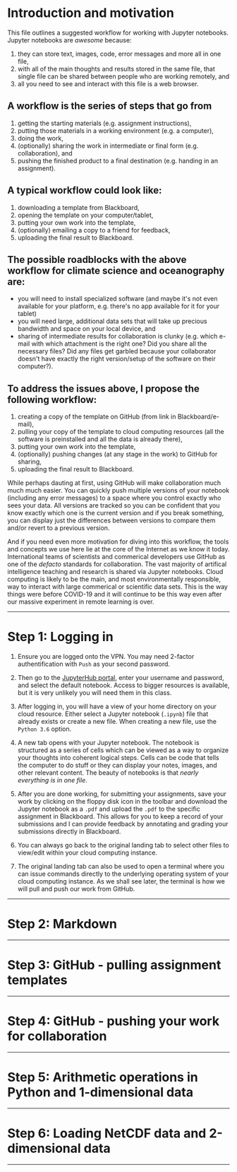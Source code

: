# Introduction and motivation

This file outlines a suggested workflow for working with Jupyter
notebooks.  Jupyter notebooks are *awesome* because:
1. they can store text, images, code, error messages and more all in one file,
2. with all of the main thoughts and results stored in the same file, that single file can be shared between people who are working remotely, and
3. all you need to see and interact with this file is a web browser.

## A **workflow** is the series of steps that go from
1. getting the starting materials (e.g. assignment instructions),
2. putting those materials in a working environment (e.g. a computer),
3. doing the work,
4. (optionally) sharing the work in intermediate or final form (e.g. collaboration), and
5. pushing the finished product to a final destination (e.g. handing in an assignment).

## A typical workflow could look like:
1. downloading a template from Blackboard,
2. opening the template on your computer/tablet,
3. putting your own work into the template,
4. (optionally) emailing a copy to a friend for feedback,
5. uploading the final result to Blackboard.

## The possible roadblocks with the above workflow for climate science and oceanography are:
+ you will need to install specialized software (and maybe it's not even available for your platform, e.g. there's no app available for it for your tablet)
+ you will need large, additional data sets that will take up precious bandwidth and space on your local device, and
+ sharing of intermediate results for collaboration is clunky (e.g. which e-mail with which attachment is the right one? Did you share all the necessary files? Did any files get garbled because your collaborator doesn't have exactly the right version/setup of the software on their computer?).

## To address the issues above, I propose the following workflow:
1. creating a copy of the template on GitHub (from link in Blackboard/e-mail),
2. pulling your copy of the template to cloud computing resources (all the software is preinstalled and all the data is already there),
3. putting your own work into the template,
4. (optionally) pushing changes (at any stage in the work) to GitHub for sharing,
5. uploading the final result to Blackboard.

While perhaps dauting at first, using GitHub will make collaboration much
much much easier.  You can quickly push multiple versions of your notebook
(including any error messages) to a space where you control exactly who
sees your data.  All versions are tracked so you can be confident that you
know exactly which one is the current version and if you break something,
you can display just the differences between versions to compare them
and/or revert to a previous version.

And if you need even more motivation for diving into this workflow, the
tools and concepts we use here lie at the core of the Internet as we
know it today.  International teams of scientists and commerical developers
use GitHub as one of the *defacto* standards for collaboration.  The vast
majority of artifical intelligence teaching and research is shared via
Jupyter notebooks.  Cloud computing is likely to be the main, and
most environmentally responsible, way to interact with large commerical
or scientific data sets.  This is the way things were before
COVID-19 and it will continue to be this way even after our massive
experiment in remote learning is over.

***

# Step 1: Logging in

1. Ensure you are logged onto the VPN.  You may need 2-factor authentification with `Push` as your second password.

2. Then go to the [JupyterHub portal](https://jupyter.bowdoin.edu), enter your username and password, and select the default notebook.  Access to bigger resources is available, but it is very unlikely you will need them in this class.

3. After logging in, you will have a view of your home directory on your cloud resource.  Either select a Jupyter notebook (`.ipynb`) file that already exists or create a new file.  When creating a new file, use the `Python 3.6` option.

4. A new tab opens with your Jupyter notebook.  The notebook is structured as a series of cells which can be viewed as a way to organize your thoughts into coherent logical steps.  Cells can be code that tells the computer to do stuff or they can display your notes, images, and other relevant content.  The beauty of notebooks is that *nearly everything is in one file*.

5. After you are done working, for submitting your assignments, save your work by clicking on the floppy disk icon in the toolbar and download the Jupyter notebook as a `.pdf` and upload the `.pdf` to the specific assignment in Blackboard.  This allows for you to keep a record of your submissions and I can provide feedback by annotating and grading your submissions directly in Blackboard.

6. You can always go back to the original landing tab to select other files to view/edit within your cloud computing instance.

7. The original landing tab can also be used to open a terminal where you can issue commands directly to the underlying operating system of your cloud computing instance.  As we shall see later, the terminal is how we will pull and push our work from GitHub.

***

# Step 2: Markdown

***

# Step 3: GitHub - pulling assignment templates

***

# Step 4: GitHub - pushing your work for collaboration

***

# Step 5: Arithmetic operations in Python and 1-dimensional data

***

# Step 6: Loading NetCDF data and 2-dimensional data

***
